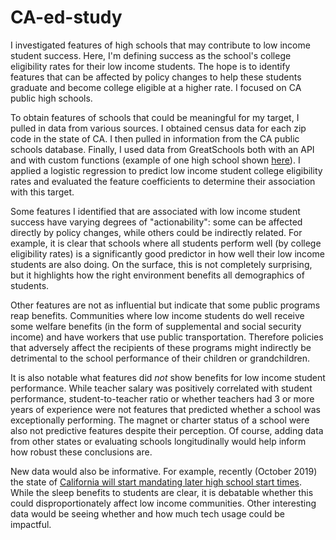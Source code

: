 # CA-ed-study



I investigated features of high schools that may contribute to low income student success. Here, I'm defining success as the school's college eligibility rates for their low income students. The hope is to identify features that can be affected by policy changes to help these students graduate and become college eligible at a higher rate. I focused on CA public high schools.

To obtain features of schools that could be meaningful for my target, I pulled in data from various sources. I obtained census data for each zip code in the state of CA. I then pulled in information from the CA public schools database. Finally, I used data from GreatSchools both with an API and with custom functions (example of one high school shown [here](https://www.greatschools.org/california/chula-vista/6279-Bonita-Vista-Senior-High-School/#Low-income_students*Graduation_rates*UC_CSU_eligibility)). I applied a logistic regression to predict low income student college eligibility rates and evaluated the feature coefficients to determine their association with this target.

Some features I identified that are associated with low income student success have varying degrees of "actionability": some can be affected directly by policy changes, while others could be indirectly related. For example, it is clear that schools where all students perform well (by college eligibility rates) is a significantly good predictor in how well their low income students are also doing. On the surface, this is not completely surprising, but it highlights how the right environment benefits all demographics of students.

Other features are not as influential but indicate that some public programs reap benefits. Communities where low income students do well receive some welfare benefits (in the form of supplemental and social security income) and have workers that use public transportation. Therefore policies that adversely affect the recipients of these programs might indirectly be detrimental to the school performance of their children or grandchildren.

It is also notable what features did *not* show benefits for low income student performance. While teacher salary was positively correlated with student performance, student-to-teacher ratio or whether teachers had 3 or more years of experience were not features that predicted whether a school was exceptionally performing. The magnet or charter status of a school were also not predictive features despite their perception. Of course, adding data from other states or evaluating schools longitudinally would help inform how robust these conclusions are.

New data would also be informative. For example, recently (October 2019) the state of [California will start mandating later high school start times](https://www.washingtonpost.com/opinions/students-need-more-sleep-good-for-california-for-giving-them-a-later-school-start/2019/10/18/f5dfc0d2-f047-11e9-8693-f487e46784aa_story.html). While the sleep benefits to students are clear, it is debatable whether this could disproportionately affect low income communities. Other interesting data would be seeing whether and how much tech usage could be impactful.